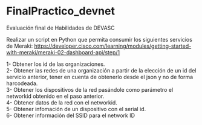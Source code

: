 # FinalPractico_devnet
Evaluación final de Habilidades de DEVASC

Realizar un script en Python que permita  consumir los siguientes servicios de  Meraki:
https://developer.cisco.com/learning/modules/getting-started-with-meraki/meraki-02-dashboard-api/step/1

1- Obtener los id de las organizaciones. <br/>
2- Obtener las redes de una organización a partir de la elección de un id del servicio anterior, tener en cuenta de obtenerlo desde el json y no de forma harcodeada. <br/>
3- Obtener los dispositivos de la red pasándole como parámetro el  networkid  obtenido en el paso anterior. <br/>
4- Obtener datos de la  red con el networkid. <br/> 
5- Obtener infomación de un dispositivo con el serial id. <br/>
6- Obtener información del SSID para el network ID
